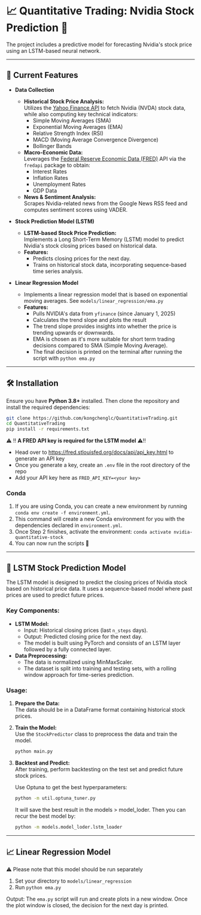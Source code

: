 # 📈 Quantitative Trading: Nvidia Stock Prediction 🚀

The project includes a predictive model for forecasting Nvidia's stock price using an LSTM-based neural network.

---

## 📌 Current Features

- **Data Collection**

  - **Historical Stock Price Analysis:**  
    Utilizes the [Yahoo Finance API](https://finance.yahoo.com/) to fetch Nvidia (NVDA) stock data, while also computing key technical indicators:
    - Simple Moving Averages (SMA)
    - Exponential Moving Averages (EMA)
    - Relative Strength Index (RSI)
    - MACD (Moving Average Convergence Divergence)
    - Bollinger Bands
  - **Macro-Economic Data:**  
    Leverages the [Federal Reserve Economic Data (FRED)](https://fred.stlouisfed.org/) API via the `fredapi` package to obtain:
    - Interest Rates
    - Inflation Rates
    - Unemployment Rates
    - GDP Data
  - **News & Sentiment Analysis:**  
    Scrapes Nvidia-related news from the Google News RSS feed and computes sentiment scores using VADER.

- **Stock Prediction Model (LSTM)**

  - **LSTM-based Stock Price Prediction:**  
    Implements a Long Short-Term Memory (LSTM) model to predict Nvidia's stock closing prices based on historical data.
  - **Features:**
    - Predicts closing prices for the next day.
    - Trains on historical stock data, incorporating sequence-based time series analysis.

- **Linear Regression Model**
  - Implements a linear regression model that is based on exponential moving averages. See `models/linear_regression/ema.py`
  - **Features:**
    - Pulls NVIDIA's data from `yfinance` (since January 1, 2025)
    - Calculates the trend slope and plots the result
    - The trend slope provides insights into whether the price is trending upwards or downwards.
    - EMA is chosen as it's more suitable for short term trading decisions compared to SMA (Simple Moving Average).
    - The final decision is printed on the terminal after running the script with `python ema.py`

---

## 🛠 Installation

Ensure you have **Python 3.8+** installed. Then clone the repository and install the required dependencies:

```bash
git clone https://github.com/kongchenglc/QuantitativeTrading.git
cd QuantitativeTrading
pip install -r requirements.txt
```

⚠️ ‼️ **A FRED API key is required for the LSTM model** ⚠️‼️

- Head over to https://fred.stlouisfed.org/docs/api/api_key.html to generate an API key
- Once you generate a key, create an `.env` file in the root directory of the repo
- Add your API key here as `FRED_API_KEY=<your key>`

### Conda

1. If you are using Conda, you can create a new environment by running `conda env create -f environment.yml`.
2. This command will create a new Conda environment for you with the dependencies declared in `environment.yml`.
3. Once Step 2 finishes, activate the environment: `conda activate nvidia-quantitative-stock`
4. You can now run the scripts 🎉

---

## 🧠 LSTM Stock Prediction Model

The LSTM model is designed to predict the closing prices of Nvidia stock based on historical price data. It uses a sequence-based model where past prices are used to predict future prices.

### Key Components:

- **LSTM Model:**
  - Input: Historical closing prices (last `n_steps` days).
  - Output: Predicted closing price for the next day.
  - The model is built using PyTorch and consists of an LSTM layer followed by a fully connected layer.
- **Data Preprocessing:**
  - The data is normalized using MinMaxScaler.
  - The dataset is split into training and testing sets, with a rolling window approach for time-series prediction.

### Usage:

1. **Prepare the Data:**  
   The data should be in a DataFrame format containing historical stock prices.
2. **Train the Model:**  
   Use the `StockPredictor` class to preprocess the data and train the model.

   ```bash
   python main.py
   ```

3. **Backtest and Predict:**  
   After training, perform backtesting on the test set and predict future stock prices.

   Use Optuna to get the best hyperparameters:

   ```bash
   python -m util.optuna_tuner.py
   ```

   It will save the best result in the models > model_loder. Then you can recur the best model by:

   ```bash
   python -m models.model_loder.lstm_loader
   ```

---

## 📈 Linear Regression Model

⚠️ Please note that this model should be run separately

1. Set your directory to `models/linear_regression`
2. Run `python ema.py`

Output: The `ema.py` script will run and create plots in a new window. Once the plot window is closed, the decision for the next day is printed.
